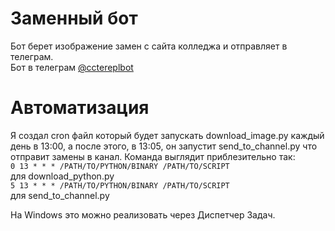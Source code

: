 # Заменный бот
Бот берет изображение замен с сайта колледжа и отправляет в телеграм. <br />
Бот в телеграм [@cctereplbot](https://t.me/cctereplbot)

# Автоматизация
Я создал cron файл который будет запускать download_image.py каждый день в 13:00, а после этого, в 13:05, он запустит send_to_channel.py что отправит замены в канал. Команда выглядит приблезительно так: <br /> 
`0 13 * * * /PATH/TO/PYTHON/BINARY /PATH/TO/SCRIPT` <br />
для download_python.py <br /> 
`5 13 * * * /PATH/TO/PYTHON/BINARY /PATH/TO/SCRIPT` <br />
для send_to_channel.py <br />

На Windows это можно реализовать через Диспетчер Задач.
